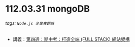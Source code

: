 # 112.03.31 mongoDB
###### tags: `Node.js 企業專題班`
* 講義：[第四週：期中考：打造全端 (FULL STACK) 網站架構](https://hackmd.io/LcmGF6XrR-ChjsGQxDAigQ?view)


